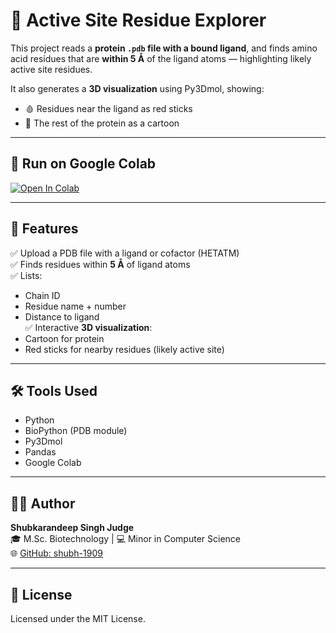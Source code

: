# 🧬 Active Site Residue Explorer

This project reads a **protein `.pdb` file with a bound ligand**, and finds amino acid residues that are **within 5 Å** of the ligand atoms — highlighting likely active site residues.

It also generates a **3D visualization** using Py3Dmol, showing:
- 🩸 Residues near the ligand as red sticks
- 🧬 The rest of the protein as a cartoon

---

## 🚀 Run on Google Colab

[![Open In Colab](https://colab.research.google.com/assets/colab-badge.svg)](https://colab.research.google.com/github/shubh-1909/active-site-residue-explorer/blob/main/Active_Site_Residue_Explorer.ipynb)

---

## 🔬 Features

✅ Upload a PDB file with a ligand or cofactor (HETATM)  
✅ Finds residues within **5 Å** of ligand atoms  
✅ Lists:
- Chain ID
- Residue name + number
- Distance to ligand  
✅ Interactive **3D visualization**:
- Cartoon for protein
- Red sticks for nearby residues (likely active site)

---

## 🛠 Tools Used

- Python
- BioPython (PDB module)
- Py3Dmol
- Pandas
- Google Colab

---

## 👨‍💻 Author

**Shubkarandeep Singh Judge**  
🎓 M.Sc. Biotechnology | 💻 Minor in Computer Science  
🌐 [GitHub: shubh-1909](https://github.com/shubh-1909)

---

## 📜 License

Licensed under the MIT License.

